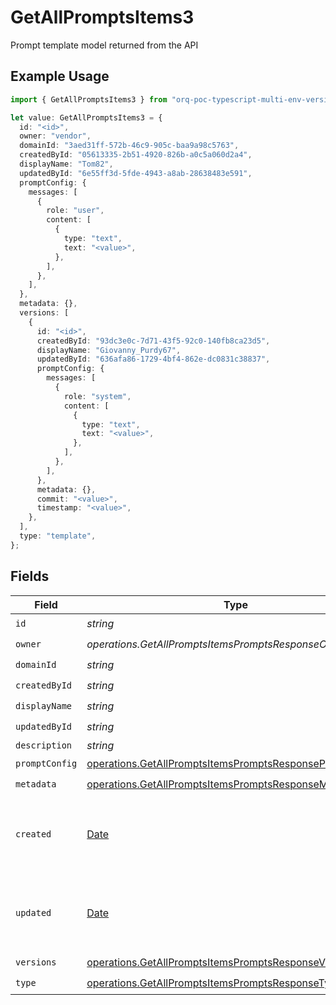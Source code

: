 # GetAllPromptsItems3

Prompt template model returned from the API

## Example Usage

```typescript
import { GetAllPromptsItems3 } from "orq-poc-typescript-multi-env-version/models/operations";

let value: GetAllPromptsItems3 = {
  id: "<id>",
  owner: "vendor",
  domainId: "3aed31ff-572b-46c9-905c-baa9a98c5763",
  createdById: "05613335-2b51-4920-826b-a0c5a060d2a4",
  displayName: "Tom82",
  updatedById: "6e55ff3d-5fde-4943-a8ab-28638483e591",
  promptConfig: {
    messages: [
      {
        role: "user",
        content: [
          {
            type: "text",
            text: "<value>",
          },
        ],
      },
    ],
  },
  metadata: {},
  versions: [
    {
      id: "<id>",
      createdById: "93dc3e0c-7d71-43f5-92c0-140fb8ca23d5",
      displayName: "Giovanny_Purdy67",
      updatedById: "636afa86-1729-4bf4-862e-dc0831c38837",
      promptConfig: {
        messages: [
          {
            role: "system",
            content: [
              {
                type: "text",
                text: "<value>",
              },
            ],
          },
        ],
      },
      metadata: {},
      commit: "<value>",
      timestamp: "<value>",
    },
  ],
  type: "template",
};
```

## Fields

| Field                                                                                                                                | Type                                                                                                                                 | Required                                                                                                                             | Description                                                                                                                          |
| ------------------------------------------------------------------------------------------------------------------------------------ | ------------------------------------------------------------------------------------------------------------------------------------ | ------------------------------------------------------------------------------------------------------------------------------------ | ------------------------------------------------------------------------------------------------------------------------------------ |
| `id`                                                                                                                                 | *string*                                                                                                                             | :heavy_check_mark:                                                                                                                   | N/A                                                                                                                                  |
| `owner`                                                                                                                              | *operations.GetAllPromptsItemsPromptsResponseOwner*                                                                                  | :heavy_check_mark:                                                                                                                   | N/A                                                                                                                                  |
| `domainId`                                                                                                                           | *string*                                                                                                                             | :heavy_check_mark:                                                                                                                   | N/A                                                                                                                                  |
| `createdById`                                                                                                                        | *string*                                                                                                                             | :heavy_check_mark:                                                                                                                   | N/A                                                                                                                                  |
| `displayName`                                                                                                                        | *string*                                                                                                                             | :heavy_check_mark:                                                                                                                   | N/A                                                                                                                                  |
| `updatedById`                                                                                                                        | *string*                                                                                                                             | :heavy_check_mark:                                                                                                                   | N/A                                                                                                                                  |
| `description`                                                                                                                        | *string*                                                                                                                             | :heavy_minus_sign:                                                                                                                   | N/A                                                                                                                                  |
| `promptConfig`                                                                                                                       | [operations.GetAllPromptsItemsPromptsResponsePromptConfig](../../models/operations/getallpromptsitemspromptsresponsepromptconfig.md) | :heavy_check_mark:                                                                                                                   | N/A                                                                                                                                  |
| `metadata`                                                                                                                           | [operations.GetAllPromptsItemsPromptsResponseMetadata](../../models/operations/getallpromptsitemspromptsresponsemetadata.md)         | :heavy_check_mark:                                                                                                                   | N/A                                                                                                                                  |
| `created`                                                                                                                            | [Date](https://developer.mozilla.org/en-US/docs/Web/JavaScript/Reference/Global_Objects/Date)                                        | :heavy_minus_sign:                                                                                                                   | The date and time the resource was created                                                                                           |
| `updated`                                                                                                                            | [Date](https://developer.mozilla.org/en-US/docs/Web/JavaScript/Reference/Global_Objects/Date)                                        | :heavy_minus_sign:                                                                                                                   | The date and time the resource was last updated                                                                                      |
| `versions`                                                                                                                           | [operations.GetAllPromptsItemsPromptsResponseVersions](../../models/operations/getallpromptsitemspromptsresponseversions.md)[]       | :heavy_check_mark:                                                                                                                   | N/A                                                                                                                                  |
| `type`                                                                                                                               | [operations.GetAllPromptsItemsPromptsResponseType](../../models/operations/getallpromptsitemspromptsresponsetype.md)                 | :heavy_check_mark:                                                                                                                   | N/A                                                                                                                                  |